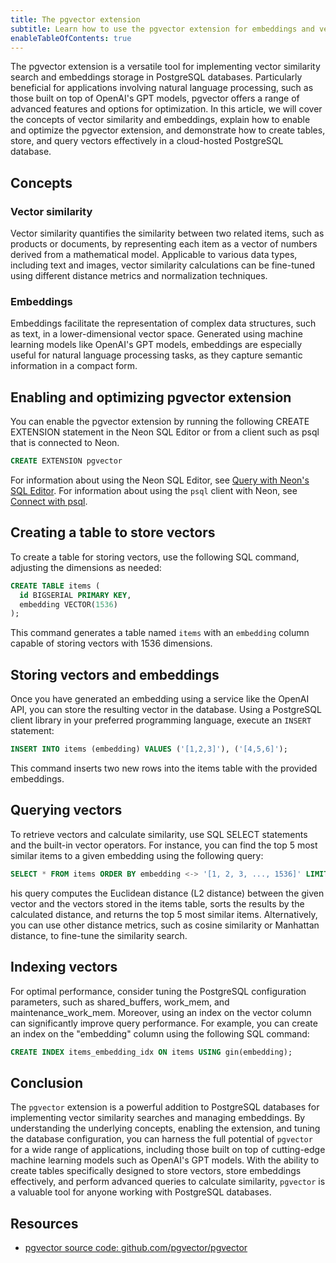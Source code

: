 ```yaml
---
title: The pgvector extension
subtitle: Learn how to use the pgvector extension for embeddings and vector similarity
enableTableOfContents: true
---
```


The pgvector extension is a versatile tool for implementing vector similarity search and embeddings storage in PostgreSQL databases. Particularly beneficial for applications involving natural language processing, such as those built on top of OpenAI's GPT models, pgvector offers a range of advanced features and options for optimization. In this article, we will cover the concepts of vector similarity and embeddings, explain how to enable and optimize the pgvector extension, and demonstrate how to create tables, store, and query vectors effectively in a cloud-hosted PostgreSQL database.

## Concepts

### Vector similarity

Vector similarity quantifies the similarity between two related items, such as products or documents, by representing each item as a vector of numbers derived from a mathematical model. Applicable to various data types, including text and images, vector similarity calculations can be fine-tuned using different distance metrics and normalization techniques.

### Embeddings

Embeddings facilitate the representation of complex data structures, such as text, in a lower-dimensional vector space. Generated using machine learning models like OpenAI's GPT models, embeddings are especially useful for natural language processing tasks, as they capture semantic information in a compact form.

## Enabling and optimizing pgvector extension

You can enable the pgvector extension by running the following CREATE EXTENSION statement in the Neon SQL Editor or from a client such as psql that is connected to Neon.

```sql
CREATE EXTENSION pgvector
```

For information about using the Neon SQL Editor, see [Query with Neon's SQL Editor](/docs/get-started-with-neon/query-with-neon-sql-editor). For information about using the `psql` client with Neon, see [Connect with psql](https://neon.tech/docs/connect/query-with-psql-editor).

## Creating a table to store vectors

To create a table for storing vectors, use the following SQL command, adjusting the dimensions as needed:

```sql
CREATE TABLE items (
  id BIGSERIAL PRIMARY KEY,
  embedding VECTOR(1536)
);
```

This command generates a table named `items` with an `embedding` column capable of storing vectors with 1536 dimensions.

## Storing vectors and embeddings

Once you have generated an embedding using a service like the OpenAI API, you can store the resulting vector in the database. Using a PostgreSQL client library in your preferred programming language, execute an `INSERT` statement:

```sql
INSERT INTO items (embedding) VALUES ('[1,2,3]'), ('[4,5,6]');
```

This command inserts two new rows into the items table with the provided embeddings.

## Querying vectors

To retrieve vectors and calculate similarity, use SQL SELECT statements and the built-in vector operators. For instance, you can find the top 5 most similar items to a given embedding using the following query:

```sql
SELECT * FROM items ORDER BY embedding <-> '[1, 2, 3, ..., 1536]' LIMIT 5;
```

his query computes the Euclidean distance (L2 distance) between the given vector and the vectors stored in the items table, sorts the results by the calculated distance, and returns the top 5 most similar items. Alternatively, you can use other distance metrics, such as cosine similarity or Manhattan distance, to fine-tune the similarity search.

## Indexing vectors

For optimal performance, consider tuning the PostgreSQL configuration parameters, such as shared_buffers, work_mem, and maintenance_work_mem. Moreover, using an index on the vector column can significantly improve query performance. For example, you can create an index on the "embedding" column using the following SQL command:

```sql
CREATE INDEX items_embedding_idx ON items USING gin(embedding);
```

## Conclusion

The `pgvector` extension is a powerful addition to PostgreSQL databases for implementing vector similarity searches and managing embeddings. By understanding the underlying concepts, enabling the extension, and tuning the database configuration, you can harness the full potential of `pgvector` for a wide range of applications, including those built on top of cutting-edge machine learning models such as OpenAI's GPT models. With the ability to create tables specifically designed to store vectors, store embeddings effectively, and perform advanced queries to calculate similarity, `pgvector` is a valuable tool for anyone working with PostgreSQL databases.

## Resources

- [pgvector source code: github.com/pgvector/pgvector](github.com/pgvector/pgvector)
